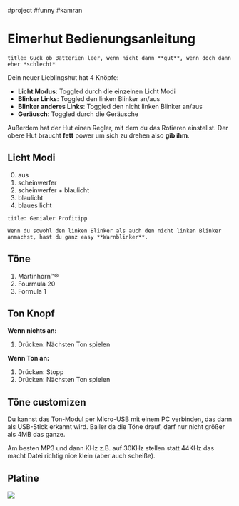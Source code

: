 \#project #funny #kamran

# Eimerhut Bedienungsanleitung

````ad-warning
title: Guck ob Batterien leer, wenn nicht dann **gut**, wenn doch dann eher *schlecht*

````

Dein neuer  Lieblingshut hat 4 Knöpfe:

* **Licht Modus**: Toggled durch die einzelnen Licht Modi
* **Blinker Links**: Toggled den linken Blinker an/aus
* **Blinker anderes Links**: Toggled den nicht linken Blinker an/aus
* **Geräusch**: Toggled durch die Geräusche

Außerdem hat der Hut einen Regler, mit dem du das Rotieren einstellst.
Der obere Hut braucht **fett** power um sich zu drehen also **gib ihm**.

## Licht Modi

0. aus
0. scheinwerfer
0. scheinwerfer + blaulicht
0. blaulicht
0. blaues licht

````ad-info
title: Genialer Profitipp

Wenn du sowohl den linken Blinker als auch den nicht linken Blinker anmachst, hast du ganz easy **Warnblinker**.
````

## Töne

1. Martinhorn™®
1. Fourmula 20
1. Formula 1

## Ton Knopf

**Wenn nichts an:**

1. Drücken: Nächsten Ton spielen

**Wenn Ton an:**

1. Drücken: Stopp
1. Drücken: Nächsten Ton spielen

## Töne customizen

Du kannst das Ton-Modul per Micro-USB mit einem PC verbinden, das dann als USB-Stick erkannt wird. Baller da die Töne drauf, darf nur nicht größer als 4MB das ganze.

Am besten MP3 und dann KHz z.B. auf 30KHz stellen statt 44KHz das macht Datei richtig nice klein (aber auch scheiße).

## Platine

![](Platine.png)
